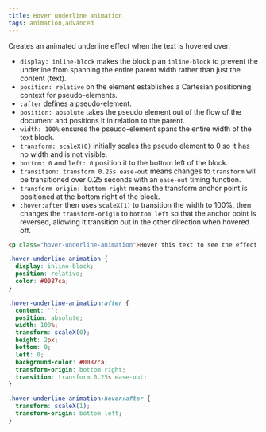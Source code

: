 ```yaml
---
title: Hover underline animation
tags: animation,advanced
---
```


Creates an animated underline effect when the text is hovered over.

- `display: inline-block` makes the block `p` an `inline-block` to prevent the underline from spanning the entire parent width rather than just the content (text).
- `position: relative` on the element establishes a Cartesian positioning context for pseudo-elements.
- `:after` defines a pseudo-element.
- `position: absolute` takes the pseudo element out of the flow of the document and positions it in relation to the parent.
- `width: 100%` ensures the pseudo-element spans the entire width of the text block.
- `transform: scaleX(0)` initially scales the pseudo element to 0 so it has no width and is not visible.
- `bottom: 0` and `left: 0` position it to the bottom left of the block.
- `transition: transform 0.25s ease-out` means changes to `transform` will be transitioned over 0.25 seconds with an `ease-out` timing function.
- `transform-origin: bottom right` means the transform anchor point is positioned at the bottom right of the block.
- `:hover:after` then uses `scaleX(1)` to transition the width to 100%, then changes the `transform-origin` to `bottom left` so that the anchor point is reversed, allowing it transition out in the other direction when hovered off.

```html
<p class="hover-underline-animation">Hover this text to see the effect!</p>
```

```css
.hover-underline-animation {
  display: inline-block;
  position: relative;
  color: #0087ca;
}

.hover-underline-animation:after {
  content: '';
  position: absolute;
  width: 100%;
  transform: scaleX(0);
  height: 2px;
  bottom: 0;
  left: 0;
  background-color: #0087ca;
  transform-origin: bottom right;
  transition: transform 0.25s ease-out;
}

.hover-underline-animation:hover:after {
  transform: scaleX(1);
  transform-origin: bottom left;
}
```
